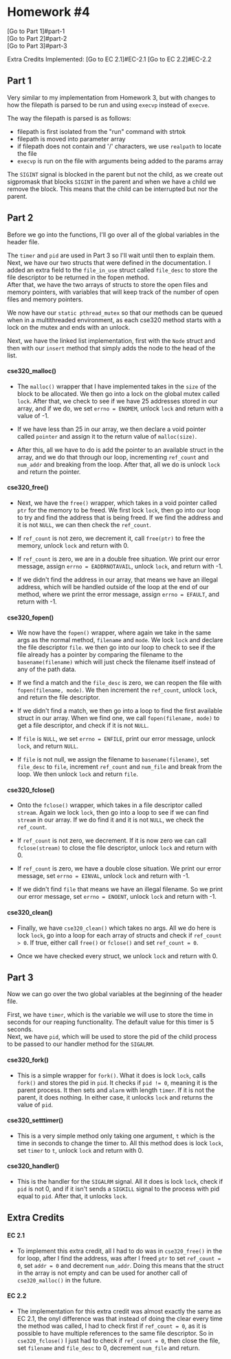 # Homework #4

[Go to Part 1]#part-1  
[Go to Part 2]#part-2  
[Go to Part 3]#part-3  

Extra Credits Implemented: 
[Go to EC 2.1]#EC-2.1
[Go to EC 2.2]#EC-2.2

## Part 1

Very similar to my implementation from Homework 3, but with changes to how the filepath is parsed to be run and using `execvp` instead of `execve`.

The way the filepath is parsed is as follows:
- filepath is first isolated from the "run" command with strtok
- filepath is moved into parameter array
- if filepath does not contain and '/' characters, we use `realpath` to locate the file
- `execvp` is run on the file with arguments being added to the params array
	
The `SIGINT` signal is blocked in the parent but not the child, as we create out sigpromask that blocks `SIGINT` in the parent and when we have a child we remove the block. This means that the child can be interrupted but nor the parent.

## Part 2

Before we go into the functions, I'll go over all of the global variables in the header file.

The `timer` and `pid` are used in Part 3 so I'll wait until then to explain them.  
Next, we have our two structs that were defined in the documentation. I added an extra field to the `file_in_use` struct called `file_desc` to store the file descriptor to be returned in the fopen method.  
After that, we have the two arrays of structs to store the open files and memory pointers, with variables that will keep track of the number of open files and memory pointers.

We now have our `static pthread_mutex` so that our methods can be queued when in a multithreaded environment, as each cse320 method starts with a lock on the mutex and ends with an unlock.

Next, we have the linked list implementation, first with the `Node` struct and then with our `insert` method that simply adds the node to the head of the list.

#### cse320_malloc()

- The `malloc()` wrapper that I have implemented takes in the `size` of the block to be allocated. We then go into a lock on the global mutex called `lock`. After that, we check to see if we have 25 addresses stored in our array, and if we do, we set `errno = ENOMEM`, unlock `lock` and return with a value of -1. 

- If we have less than 25 in our array, we then declare a void pointer called `pointer` and assign it to the return value of `malloc(size)`. 

- After this, all we have to do is add the pointer to an available struct in the array, and we do that through our loop, incrementing `ref_count` and `num_addr` and breaking from the loop. After that, all we do is unlock `lock` and return the pointer.

#### cse320_free()

- Next, we have the `free()` wrapper, which takes in a void pointer called `ptr` for the memory to be freed. We first lock `lock`, then go into our loop to try and find the address that is being freed. If we find the address and it is not `NULL`, we can then check the `ref_count`.

- If `ref_count` is not zero, we decrement it, call `free(ptr)` to free the memory, unlock `lock` and return with 0.  
- If `ref_count` is zero, we are in a double free situation. We print our error message, assign `errno = EADDRNOTAVAIL`, unlock `lock`, and return with -1. 

- If we didn't find the address in our array, that means we have an illegal address, which will be handled outside of the loop at the end of our method, where we print the error message, assign `errno = EFAULT`, and return with -1.
	
#### cse320_fopen()

- We now have the `fopen()` wrapper, where again we take in the same args as the normal method, `filename` and `mode`. We lock `lock` and declare the file descriptor `file`. we then go into our loop to check to see if the file already has a pointer by comparing the filename to the `basename(filename)` which will just check the filename itself instead of any of the path data. 

- If we find a match and the `file_desc` is zero, we can reopen the file with `fopen(filename, mode)`. We then increment the `ref_count`, unlock `lock`, and return the file descriptor.

- If we didn't find a match, we then go into a loop to find the first available struct in our array. When we find one, we call `fopen(filename, mode)` to get a file descriptor, and check if it is not `NULL`.  
- If `file` is `NULL`, we set `errno = ENFILE`, print our error message, unlock `lock`, and return `NULL`.  
- If `file` is not null, we assign the filename to `basename(filename)`, set `file_desc` to `file`, increment `ref_count` and `num_file` and break from the loop. We then unlock `lock` and return `file`.

#### cse320_fclose()

- Onto the `fclose()` wrapper, which takes in a file descriptor called `stream`. Again we lock `lock`, then go into a loop to see if we can find `stream` in our array. If we do find it and it is not `NULL`, we check the `ref_count`.

- If `ref_count` is not zero, we decrement. If it is now zero we can call `fclose(stream)` to close the file descriptor, unlock `lock` and return with 0.  
- If `ref_count` is zero, we have a double close situation. We print our error message, set `errno = EINVAL`, unlock `lock` and return with -1.

- If we didn't find `file` that means we have an illegal filename. So we print our error message, set `errno = ENOENT`, unlock `lock` and return with -1.

#### cse320_clean()

- Finally, we have `cse320_clean()` which takes no args. All we do here is lock `lock`, go into a loop for each array of structs and check if `ref_count > 0`. If true, either call `free()` or `fclose()` and set `ref_count = 0`.

- Once we have checked every struct, we unlock `lock` and return with 0.

## Part 3

Now we can go over the two global variables at the beginning of the header file.

First, we have `timer`, which is the variable we will use to store the time in seconds for our reaping functionality. The default value for this timer is 5 seconds.  
Next, we have `pid`, which will be used to store the pid of the child process to be passed to our handler method for the `SIGALRM`.

#### cse320_fork()

- This is a simple wrapper for `fork()`. What it does is lock `lock`, calls `fork()` and stores the pid in `pid`. It checks if `pid != 0`, meaning it is the parent process. It then sets and `alarm` with length `timer`. If it is not the parent, it does nothing. In either case, it unlocks `lock` and returns the value of `pid`.

#### cse320_setttimer()

- This is a very simple method only taking one argument, `t` which is the time in seconds to change the timer to. All this method does is lock `lock`, set `timer` to `t`, unlock `lock` and return with 0.

#### cse320_handler()

- This is the handler for the `SIGALRM` signal. All it does is lock `lock`, check if `pid` is not 0, and if it isn't sends a `SIGKILL` signal to the process with pid equal to `pid`. After that, it unlocks `lock`.


## Extra Credits

#### EC 2.1

- To implement this extra credit, all I had to do was in `cse320_free()` in the for loop, after I find the address, was after I freed `ptr` to set `ref_count = 0`, set `addr = 0` and decrement `num_addr`. Doing this means that the struct in the array is not empty and can be used for another call of `cse320_malloc()` in the future.

#### EC 2.2

- The implementation for this extra credit was almost exactly the same as EC 2.1, the onyl difference was that instead of doing the clear every time the method was called, I had to check first if `ref_count = 0`, as it is possible to have multiple references to the same file descriptor. So in `cse320_fclose()` I just had to check if `ref_count = 0`, then close the file, set `filename` and `file_desc` to 0, decrement `num_file` and return.
